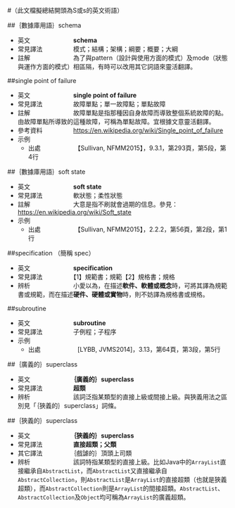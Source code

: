 #（此文檔擬總結開頭為S或s的英文術語）

##｛數據庫用語｝schema

* 英文　　　　　　　**schema**
* 常見譯法　　　　　模式；結構；架構；綱要；概要；大綱
* 註解　　　　　　　為了與pattern（設計與使用方面的模式）及mode（狀態與運作方面的模式）相區隔，有時可以改用其它詞語來靈活翻譯。

##single point of failure
* 英文　　　　　　　**single point of failure**
* 常見譯法　　　　　故障單點；單一故障點；單點故障
* 註解　　　　　　　故障單點是指那種因自身故障而導致整個系統故障的點。由故障單點所導致的這種故障，可稱為單點故障。宜根據文意靈活翻譯。
* 參考資料　　　　　https://en.wikipedia.org/wiki/Single_point_of_failure
* 示例
  * 出處　　　　　　【Sullivan, NFMM2015】，9.3.1，第293頁，第5段，第4行

##｛數據庫用語｝soft state

* 英文　　　　　　　**soft state**
* 常見譯法　　　　　軟狀態；柔性狀態
* 註解　　　　　　　大意是指不刷就會過期的信息。參見：https://en.wikipedia.org/wiki/Soft_state
* 示例
  * 出處　　　　　　【Sullivan, NFMM2015】，2.2.2，第56頁，第2段，第1行

##specification （簡稱 spec）

* 英文　　　　　　　**specification**
* 常見譯法　　　　　【1】規範書；規範【2】規格書；規格
* 辨析　　　　　　　小愛以為，在描述**軟件、軟體或概念**時，可將其譯為規範書或規範，而在描述**硬件、硬體或實物**時，則不妨譯為規格書或規格。

##subroutine

* 英文　　　　　　　**subroutine**
* 常見譯法　　　　　子例程；子程序
* 示例
  * 出處　　　　　　[LYBB, JVMS2014]，3.13，第64頁，第3段，第5行

##｛廣義的｝superclass

* 英文　　　　　　　**｛廣義的｝superclass**
* 常見譯法　　　　　**超類**
* 辨析　　　　　　　該詞泛指某類型的直接上級或間接上級。與狹義用法之區別見「｛狹義的｝superclass」詞條。

##｛狹義的｝superclass

* 英文　　　　　　　**｛狹義的｝superclass**
* 常見譯法　　　　　**直接超類；父類**
* 其它譯法　　　　　｛戲謔的｝頂頭上司類
* 辨析　　　　　　　該詞特指某類型的直接上級。比如Java中的`ArrayList`直接繼承自`AbstractList`，而`AbstractList`又直接繼承自`AbstractCollection`，則`AbstractList`是`ArrayList`的直接超類（也就是狹義超類），而`AbstractCollection`則是`ArrayList`的間接超類。`AbstractList`、`AbstractCollection`及`Object`均可稱為`ArrayList`的廣義超類。
